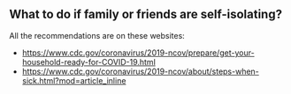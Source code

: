 ## What to do if family or friends are self-isolating?

All the recommendations are on these websites: 
* https://www.cdc.gov/coronavirus/2019-ncov/prepare/get-your-household-ready-for-COVID-19.html
* https://www.cdc.gov/coronavirus/2019-ncov/about/steps-when-sick.html?mod=article_inline
